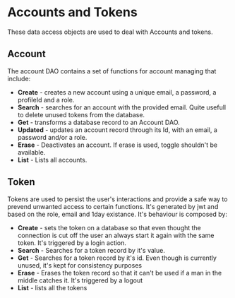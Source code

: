 # Accounts and Tokens

These data access objects are used to deal with Accounts and tokens.

## Account
The account DAO contains a set of functions for account managing that include:
* **Create** - creates a new account using a unique email, a password, a profileId and a role.
* **Search** - searches for an account with the provided email. Quite usefull to delete unused tokens from the database.
* **Get** - transforms a database record to an Account DAO.
* **Updated** - updates an account record through its Id, with an email, a password and/or a role.
* **Erase** - Deactivates an account. If erase is used, toggle shouldn't be available.
* **List** - Lists all accounts.

## Token
Tokens are used to persist the user's interactions and provide a safe way to prevend unwanted access to certain functions. It's generated by jwt and based on the role, email and 1day existance. It's behaviour is composed by:
* **Create** - sets the token on a database so that even thought the connection is cut off the user an always start it again with the same token. It's triggered by a login action.
* **Search** - Searches for a token record by it's value.
* **Get** - Searches for a token record by it's id. Even though is currently unused, it's kept for consistency purposes
* **Erase** - Erases the token record so that it can't be used if a man in the middle catches it. It's triggered by a logout
* **List** - lists all the tokens